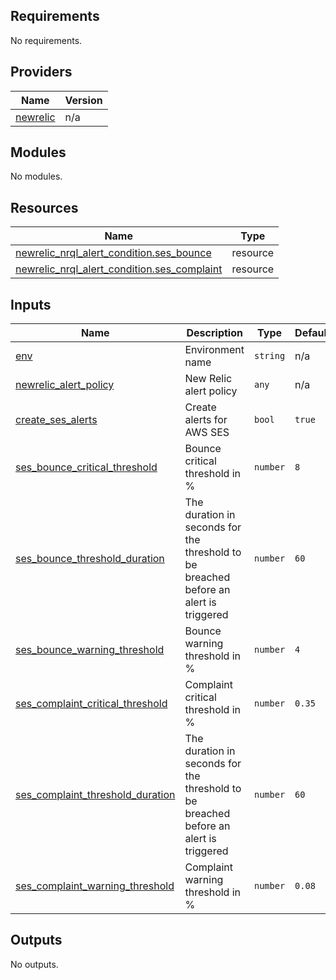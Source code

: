 <!-- BEGIN_TF_DOCS -->
## Requirements

No requirements.

## Providers

| Name | Version |
|------|---------|
| <a name="provider_newrelic"></a> [newrelic](#provider\_newrelic) | n/a |

## Modules

No modules.

## Resources

| Name | Type |
|------|------|
| [newrelic_nrql_alert_condition.ses_bounce](https://registry.terraform.io/providers/hashicorp/newrelic/latest/docs/resources/nrql_alert_condition) | resource |
| [newrelic_nrql_alert_condition.ses_complaint](https://registry.terraform.io/providers/hashicorp/newrelic/latest/docs/resources/nrql_alert_condition) | resource |

## Inputs

| Name | Description | Type | Default | Required |
|------|-------------|------|---------|:--------:|
| <a name="input_env"></a> [env](#input\_env) | Environment name | `string` | n/a | yes |
| <a name="input_newrelic_alert_policy"></a> [newrelic\_alert\_policy](#input\_newrelic\_alert\_policy) | New Relic alert policy | `any` | n/a | yes |
| <a name="input_create_ses_alerts"></a> [create\_ses\_alerts](#input\_create\_ses\_alerts) | Create alerts for AWS SES | `bool` | `true` | no |
| <a name="input_ses_bounce_critical_threshold"></a> [ses\_bounce\_critical\_threshold](#input\_ses\_bounce\_critical\_threshold) | Bounce critical threshold in % | `number` | `8` | no |
| <a name="input_ses_bounce_threshold_duration"></a> [ses\_bounce\_threshold\_duration](#input\_ses\_bounce\_threshold\_duration) | The duration in seconds for the threshold to be breached before an alert is triggered | `number` | `60` | no |
| <a name="input_ses_bounce_warning_threshold"></a> [ses\_bounce\_warning\_threshold](#input\_ses\_bounce\_warning\_threshold) | Bounce warning threshold in % | `number` | `4` | no |
| <a name="input_ses_complaint_critical_threshold"></a> [ses\_complaint\_critical\_threshold](#input\_ses\_complaint\_critical\_threshold) | Complaint critical threshold in % | `number` | `0.35` | no |
| <a name="input_ses_complaint_threshold_duration"></a> [ses\_complaint\_threshold\_duration](#input\_ses\_complaint\_threshold\_duration) | The duration in seconds for the threshold to be breached before an alert is triggered | `number` | `60` | no |
| <a name="input_ses_complaint_warning_threshold"></a> [ses\_complaint\_warning\_threshold](#input\_ses\_complaint\_warning\_threshold) | Complaint warning threshold in % | `number` | `0.08` | no |

## Outputs

No outputs.
<!-- END_TF_DOCS -->